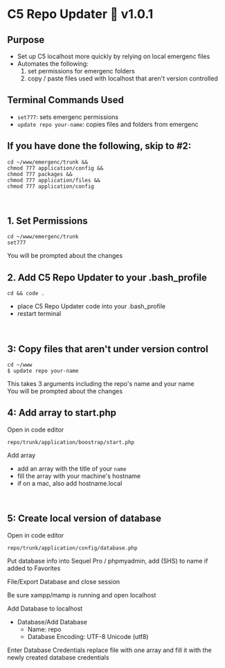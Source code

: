 # C5 Repo Updater 🚀 v1.0.1

## Purpose
+ Set up C5 localhost more quickly by relying on local emergenc files
+ Automates the following:
    1. set permissions for emergenc folders
    2. copy / paste files used with localhost that aren't version controlled

## Terminal Commands Used
+ `set777`: sets emergenc permissions
+ `update repo your-name`: copies files and folders from emergenc


## If you have done the following, skip to #2:
```
cd ~/www/emergenc/trunk &&
chmod 777 application/config &&
chmod 777 packages &&
chmod 777 application/files &&
chmod 777 application/config
```
<br >


## 1. Set Permissions
```
cd ~/www/emergenc/trunk
set777
```
You will be prompted about the changes
<br >

## 2. Add C5 Repo Updater to your .bash_profile
```
cd && code .
```
+ place C5 Repo Updater code into your .bash_profile
+ restart terminal
<br >


## 3: Copy files that aren't under version control
```
cd ~/www
$ update repo your-name
```
This takes 3 arguments including the repo's name and your name 
<br >
You will be prompted about the changes
<br >


## 4: Add array to start.php
Open in code editor
```
repo/trunk/application/boostrap/start.php
```
Add array
+ add an array with the title of your `name`
+ fill the array with your machine's hostname
+ if on a mac, also add hostname.local
<br >


## 5: Create local version of database
Open in code editor
```
repo/trunk/application/config/database.php
```

Put database info into Sequel Pro / phpmyadmin, add (SHS) to name if added to Favorites

File/Export Database and close session

Be sure xampp/mamp is running and open localhost

Add Database to localhost
+ Database/Add Database
    - Name: repo
    - Database Encoding: UTF-8 Unicode (utf8)

Enter Database Credentials
replace file with one array and fill it with the newly created database credentials
